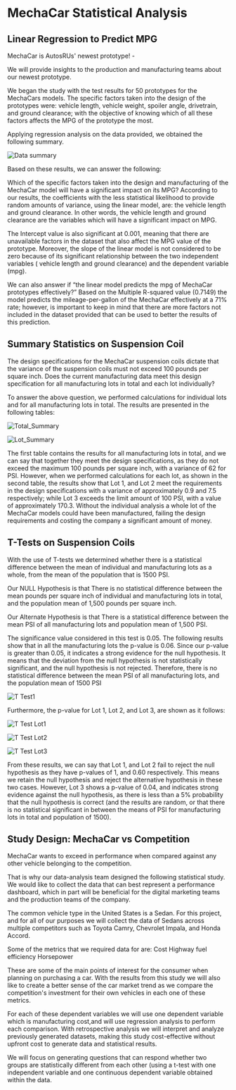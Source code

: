 # MechaCar Statistical Analysis

## Linear Regression to Predict MPG

MechaCar is AutosRUs' newest prototype! - 

We will provide insights to the production and manufacturing teams about our newest prototype.

We began the study with the test results for 50 prototypes for the MechaCars models. The specific factors taken into the design of the prototypes were: vehicle length, vehicle weight, spoiler angle, drivetrain, and ground clearance; with the objective of knowing which of all these factors affects the MPG of the prototype the most.

Applying regression analysis on the data provided, we obtained the following summary.

![Data summary](https://user-images.githubusercontent.com/111472338/207519793-9332e9cc-69bd-4737-8238-11d1b924e5ea.png)

Based on these results, we can answer the following:

Which of the specific factors taken into the design and manufacturing of the MechaCar model will have a significant impact on its MPG? According to our results, the coefficients with the less statistical likelihood to provide random amounts of variance, using the linear model, are: the vehicle length and ground clearance. In other words, the vehicle length and ground clearance are the variables which will have a significant impact on MPG.

The Intercept value is also significant at 0.001, meaning that there are unavailable factors in the dataset that also affect the MPG value of the prototype. Moreover, the slope of the linear model is not considered to be zero because of its significant relationship between the two independent variables ( vehicle length and ground clearance) and the dependent variable (mpg). 

We can also answer if “the linear model predicts the mpg of MechaCar prototypes effectively?” Based on the Multiple R-squared value (0.7149) the model predicts the mileage-per-gallon of the MechaCar effectively at a 71% rate; however, is important to keep in mind that there are more factors not included in the dataset provided that can be used to better the results of this prediction.

## Summary Statistics on Suspension Coil

The design specifications for the MechaCar suspension coils dictate that the variance of the suspension coils must not exceed 100 pounds per square inch. Does the current manufacturing data meet this design specification for all manufacturing lots in total and each lot individually? 

To answer the above question, we performed calculations for individual lots and for all manufacturing lots in total. The results are presented in the following tables:


![Total_Summary](https://user-images.githubusercontent.com/111472338/207530267-71c68e93-1574-40a7-818c-b7d0fbac9133.png)


![Lot_Summary](https://user-images.githubusercontent.com/111472338/207530287-1b10a598-5c16-4d76-aa60-06487e56c63b.png)

The first table contains the results for all manufacturing lots in total, and we can say that together they meet the design specifications, as they do not exceed the maximum 100 pounds per square inch, with a variance of 62 for PSI. However, when we performed calculations for each lot, as shown in the second table, the results show that Lot 1, and Lot 2 meet the requirements in the design specifications with a variance of approximately 0.9 and 7.5 respectively; while Lot 3 exceeds the limit amount of 100 PSI, with a value of approximately 170.3. Without the individual analysis a whole lot of the MechaCar models could have been manufactured, failing the design requirements and costing the company a significant amount of money.

## T-Tests on Suspension Coils

With the use of T-tests we determined whether there is a statistical difference between the mean of individual and manufacturing lots as a whole, from the mean of the population that is 1500 PSI.

Our NULL Hypothesis is that There is no statistical difference between the mean pounds per square inch of individual and manufacturing lots in total, and the population mean of 1,500 pounds per square inch.

Our Alternate Hypothesis is that There is a statistical difference between the mean PSI of all manufacturing lots and population mean of 1,500 PSI.

The significance value considered in this test is 0.05.  The following results show that in all the manufacturing lots the p-value is 0.06. Since our p-value is greater than 0.05, it indicates a strong evidence for the null hypothesis. It means that the deviation from the null hypothesis is not statistically significant, and the null hypothesis is not rejected.  Therefore, there is no statistical difference between the mean PSI of all manufacturing lots, and the population mean of 1500 PSI

![T Test1](https://user-images.githubusercontent.com/111472338/207543419-68304611-f157-4702-baa0-f165c6bfc551.png)

Furthermore, the p-value for Lot 1, Lot 2, and Lot 3, are shown as it follows: 

![T Test Lot1](https://user-images.githubusercontent.com/111472338/207543446-d6601168-0ce4-43e1-8735-8b8b15a29085.png)

![T Test Lot2](https://user-images.githubusercontent.com/111472338/207543459-b642e211-36c6-4793-b521-113d7954419a.png)

![T Test Lot3](https://user-images.githubusercontent.com/111472338/207543491-cf291789-8935-49ff-a696-00b5928d663c.png)

From these results, we can say that Lot 1, and Lot 2 fail to reject the null hypothesis as they have p-values of 1, and 0.60 respectively. This means we retain the null hypothesis and reject the alternative hypothesis in these two cases. 
However, Lot 3 shows a p-value of 0.04, and indicates strong evidence against the null hypothesis, as there is less than a 5% probability that the null hypothesis is correct (and the results are random, or that there is no statistical significant in between the means of PSI for manufacturing lots in total and population of 1500).

## Study Design: MechaCar vs Competition

MechaCar wants to exceed in performance when compared against any other vehicle belonging to the competition. 

That is why our data-analysis team designed the following statistical study. We would like to collect the data that can best represent a performance dashboard, which in part will be beneficial for the digital marketing teams and the production teams of the company.  

The common vehicle type in the United States is a Sedan. For this project, and for all of our purposes we will collect the data of Sedans across multiple competitors such as Toyota Camry, Chevrolet Impala, and Honda Accord.

Some of the metrics that we required data for are:
Cost
Highway fuel efficiency
Horsepower 

These are some of the main points of interest for the consumer when planning on purchasing a car. With the results from this study we will also like to create a better sense of the car market trend as we compare the competition's investment for their own vehicles in each one of these metrics. 

For each of these dependent variables we will use one dependent variable which is manufacturing cost,and will use regression analysis to perform each comparison. With retrospective analysis we will interpret and analyze previously generated datasets, making this study cost-effective without upfront cost to generate data and statistical results. 

We will focus on generating questions that can respond whether two groups are statistically different from each other (using a t-test with one independent variable and one continuous dependent variable obtained within the data.


